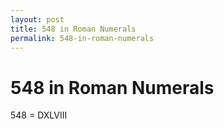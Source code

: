 ```yaml
---
layout: post
title: 548 in Roman Numerals
permalink: 548-in-roman-numerals
---
```


# 548 in Roman Numerals

548 = DXLVIII
